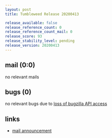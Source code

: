 ```yaml
---
layout: post
title: Tumbleweed Release 20200413

release_available: false
release_reference_count: 0
release_reference_count_mail: 0
release_score: 93
release_stability_level: pending
release_version: 20200413
---
```


## mail (0:0)

no relevant mails

## bugs (0)

<!--more-->

no relevant bugs due to [loss of bugzilla API access](https://bugzilla.opensuse.org/show_bug.cgi?id=1157722)



## links

- [mail announcement](https://lists.opensuse.org/opensuse-factory/2020-04/msg00258.html)
